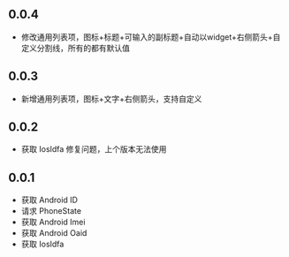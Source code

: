 ## 0.0.4

* 修改通用列表项，图标+标题+可输入的副标题+自动以widget+右侧箭头+自定义分割线，所有的都有默认值

## 0.0.3

* 新增通用列表项，图标+文字+右侧箭头，支持自定义

## 0.0.2

* 获取 IosIdfa 修复问题，上个版本无法使用

## 0.0.1

* 获取 Android ID
* 请求 PhoneState
* 获取 Android Imei
* 获取 Android Oaid
* 获取 IosIdfa